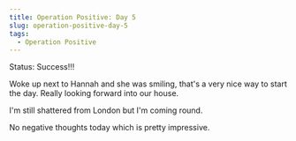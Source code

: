 ```yaml
---
title: Operation Positive: Day 5
slug: operation-positive-day-5
tags:
  - Operation Positive
---
```

Status: Success!!!

Woke up next to Hannah and she was smiling, that's a very nice way to start the day. Really looking forward into our house.

I'm still shattered from London but I'm coming round.

No negative thoughts today which is pretty impressive.
